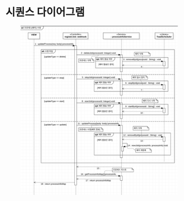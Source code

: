 # 시퀀스 다이어그램

<figure><img src="../../../../.gitbook/assets/image (4).png" alt=""><figcaption></figcaption></figure>
